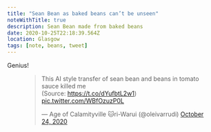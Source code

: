 ```yaml
---
title: "Sean Bean as baked beans can’t be unseen"
noteWithTitle: true
description: Sean Bean made from baked beans
date: 2020-10-25T22:18:39.564Z
location: Glasgow
tags: [note, beans, tweet]
---
```

Genius!

<figure>

<blockquote class="twitter-tweet"><p lang="en" dir="ltr">This AI style transfer of sean bean and beans in tomato sauce killed me<br>(Source: <a href="https://t.co/dYufbtL2w1">https://t.co/dYufbtL2w1</a>) <a href="https://t.co/WBfOzuzP0L">pic.twitter.com/WBfOzuzP0L</a></p>&mdash; Age of Calamityville 🐱ri-Warui (@oleivarrudi) <a href="https://twitter.com/oleivarrudi/status/1319964618534637568?ref_src=twsrc%5Etfw">October 24, 2020</a></blockquote> <script async src="https://platform.twitter.com/widgets.js" charset="utf-8"></script>

</figure>
